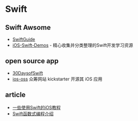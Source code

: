 # Swift

## Swift Awsome
- [SwiftGuide](https://github.com/ipader/SwiftGuide)
- [iOS-Swift-Demos](https://github.com/Lax/iOS-Swift-Demos) - 精心收集并分类整理的Swift开发学习资源

## open source app
- [30DaysofSwift](https://github.com/allenwong/30DaysofSwift)
- [ios-oss](https://github.com/kickstarter/ios-oss)  众筹网站 kickstarter 开源其 iOS 应用

## article
- [一些使用Swift的iOS教程](https://github.com/yrq110/some-ios-tutorials-with-swift-CN)
- [Swift函数式编程介绍](https://yrq110.gitbooks.io/some_ios_tutorials_with_swift/content/Introduction%20to%20Functional%20Programming%20in%20Swift.html)